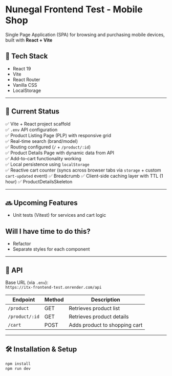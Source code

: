 # Nunegal Frontend Test - Mobile Shop

Single Page Application (SPA) for browsing and purchasing mobile devices, built with **React + Vite**

## 🚀 Tech Stack

- React 19
- Vite
- React Router
- Vanilla CSS
- LocalStorage

---

## 📌 Current Status

✅ Vite + React project scaffold  
✅ `.env` API configuration  
✅ Product Listing Page (PLP) with responsive grid  
✅ Real-time search (brand/model)  
✅ Routing configured (`/` + `/product/:id`)  
✅ Product Details Page with dynamic data from API  
✅ Add-to-cart functionality working  
✅ Local persistence using `localStorage`  
✅ Reactive cart counter (syncs across browser tabs via `storage` + custom `cart-updated` event)
✅ Breadcrumb
✅ Client-side caching layer with TTL (1 hour)
✅ ProductDetailsSkeleton

---

## 🔜 Upcoming Features

- Unit tests (Vitest) for services and cart logic

## Will I have time to do this?

- Refactor
- Separate styles for each component

---

## 🔗 API

Base URL (via `.env`):  
`https://itx-frontend-test.onrender.com/api`

| Endpoint         | Method | Description                  |
|------------------|--------|------------------------------|
| `/product`        | GET    | Retrieves product list        |
| `/product/:id`    | GET    | Retrieves product details     |
| `/cart`           | POST   | Adds product to shopping cart |

---

## 🛠 Installation & Setup

```bash
npm install
npm run dev
